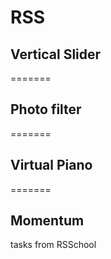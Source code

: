# RSS

## Vertical Slider

=======

## Photo filter

=======

## Virtual Piano

=======

## Momentum

tasks from RSSchool
